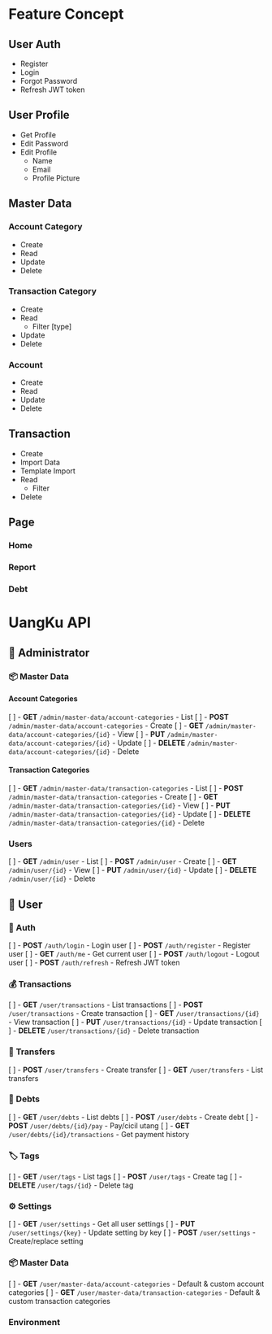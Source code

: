 # Feature Concept
## User Auth
  - Register
  - Login
  - Forgot Password
  - Refresh JWT token

## User Profile
  - Get Profile
  - Edit Password
  - Edit Profile
    - Name
    - Email
    - Profile Picture

## Master Data
### Account Category
  - Create
  - Read
  - Update
  - Delete

### Transaction Category
  - Create
  - Read
    - Filter [type]
  - Update
  - Delete

### Account
  - Create
  - Read
  - Update
  - Delete

## Transaction
  - Create
  - Import Data
  - Template Import
  - Read
    - Filter
  - Delete

## Page
### Home
### Report
### Debt






# UangKu API
## 👤 Administrator
### 📦 Master Data 
#### Account Categories
[ ] - **GET**   `/admin/master-data/account-categories`               - List
[ ] - **POST**  `/admin/master-data/account-categories`               - Create
[ ] - **GET**   `/admin/master-data/account-categories/{id}`          - View
[ ] - **PUT**   `/admin/master-data/account-categories/{id}`          - Update
[ ] - **DELETE** `/admin/master-data/account-categories/{id}`         - Delete

#### Transaction Categories
[ ] - **GET**   `/admin/master-data/transaction-categories`               - List
[ ] - **POST**  `/admin/master-data/transaction-categories`               - Create
[ ] - **GET**   `/admin/master-data/transaction-categories/{id}`          - View
[ ] - **PUT**   `/admin/master-data/transaction-categories/{id}`          - Update
[ ] - **DELETE** `/admin/master-data/transaction-categories/{id}`         - Delete

### Users
[ ] - **GET**   `/admin/user`               - List
[ ] - **POST**  `/admin/user`               - Create
[ ] - **GET**   `/admin/user/{id}`          - View
[ ] - **PUT**   `/admin/user/{id}`          - Update
[ ] - **DELETE** `/admin/user/{id}`         - Delete

## 👤 User 
### 🔐 Auth
[ ] - **POST**  `/auth/login`         - Login user
[ ] - **POST**  `/auth/register`      - Register user
[ ] - **GET**   `/auth/me`            - Get current user
[ ] - **POST**  `/auth/logout`        - Logout user
[ ] - **POST**  `/auth/refresh`       - Refresh JWT token

### 💰 Transactions
[ ] - **GET**   `/user/transactions`               - List transactions
[ ] - **POST**  `/user/transactions`               - Create transaction
[ ] - **GET**   `/user/transactions/{id}`          - View transaction
[ ] - **PUT**   `/user/transactions/{id}`          - Update transaction
[ ] - **DELETE** `/user/transactions/{id}`         - Delete transaction

### 🔁 Transfers
[ ] - **POST**  `/user/transfers`                  - Create transfer
[ ] - **GET**   `/user/transfers`                  - List transfers

### 🧾 Debts
[ ] - **GET**   `/user/debts`                      - List debts
[ ] - **POST**  `/user/debts`                      - Create debt
[ ] - **POST**  `/user/debts/{id}/pay`             - Pay/cicil utang
[ ] - **GET**   `/user/debts/{id}/transactions`    - Get payment history

### 🏷️ Tags
[ ] - **GET**   `/user/tags`                       - List tags
[ ] - **POST**  `/user/tags`                       - Create tag
[ ] - **DELETE** `/user/tags/{id}`                 - Delete tag

### ⚙️ Settings
[ ] - **GET**   `/user/settings`                   - Get all user settings
[ ] - **PUT**   `/user/settings/{key}`             - Update setting by key
[ ] - **POST**  `/user/settings`                   - Create/replace setting

### 📦 Master Data
[ ] - **GET**   `/user/master-data/account-categories`  - Default & custom account categories
[ ] - **GET**   `/user/master-data/transaction-categories` - Default & custom transaction categories


### Environment
